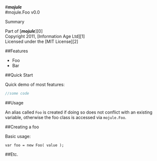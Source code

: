 #***mojule***  
#mojule.Foo v0.0

Summary

Part of [***mojule***][0]  
Copyright 2011, [Information Age Ltd][1]  
Licensed under the [MIT License][2]

##Features

* Foo
* Bar

##Quick Start

Quick demo of most features:

``` js
//some code
```    
    
##Usage

An alias called `Foo` is created if doing so does not conflict with an 
existing variable, otherwise the foo class is accessed via `mojule.Foo`.

##Creating a foo

Basic usage:

    var foo = new Foo( value );

##Etc.